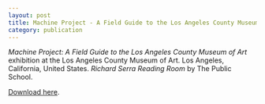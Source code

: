 ```yaml
---
layout: post
title: Machine Project - A Field Guide to the Los Angeles County Museum
category: publication
---
```


*Machine Project: A Field Guide to the Los Angeles County Museum of Art* exhibition at the Los Angeles County Museum of Art. Los Angeles, California, United States.  *Richard Serra Reading Room* by The Public School. 

[Download here](http://machineproject.com/files/pdf/MP0806_LACMA_Final.lo-res.pdf).